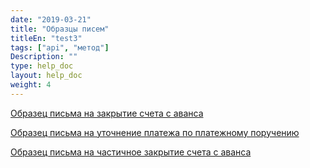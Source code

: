 ```yaml
---
date: "2019-03-21"
title: "Образцы писем"
titleEn: "test3"
tags: ["api", "метод"]
Description: ""
type: help_doc
layout: help_doc
weight: 4
---
```


[Образец письма на закрытие счета с аванса](https://my.fesco.com/files/%D0%9E%D0%B1%D1%80%D0%B0%D0%B7%D0%B5%D1%86_%D0%BF%D0%B8%D1%81%D1%8C%D0%BC%D0%B0_%D0%BD%D0%B0_%D0%B7%D0%B0%D0%BA%D1%80%D1%8B%D1%82%D0%B8%D0%B5_%D1%81%D1%87%D0%B5%D1%82%D0%B0.pdf)

[Образец письма на уточнение платежа по платежному поручению](https://my.fesco.com/files/%D0%9E%D0%B1%D1%80%D0%B0%D0%B7%D0%B5%D1%86_%D0%BF%D0%B8%D1%81%D1%8C%D0%BC%D0%B0_%D0%BD%D0%B0_%D1%83%D1%82%D0%BE%D1%87%D0%BD%D0%B5%D0%BD%D0%B8%D0%B5_%D0%BF%D0%BB%D0%B0%D1%82%D0%B5%D0%B6%D0%B0.pdf)

[Образец письма на частичное закрытие счета с аванса](https://my.fesco.com/files/%D0%9E%D0%B1%D1%80%D0%B0%D0%B7%D0%B5%D1%86_%D0%BF%D0%B8%D1%81%D1%8C%D0%BC%D0%B0_%D0%BD%D0%B0_%D1%87%D0%B0%D1%81%D1%82%D0%B8%D1%87%D0%BD%D0%BE%D0%B5_%D0%B7%D0%B0%D0%BA%D1%80%D1%8B%D1%82%D0%B8%D0%B5.pdf)
